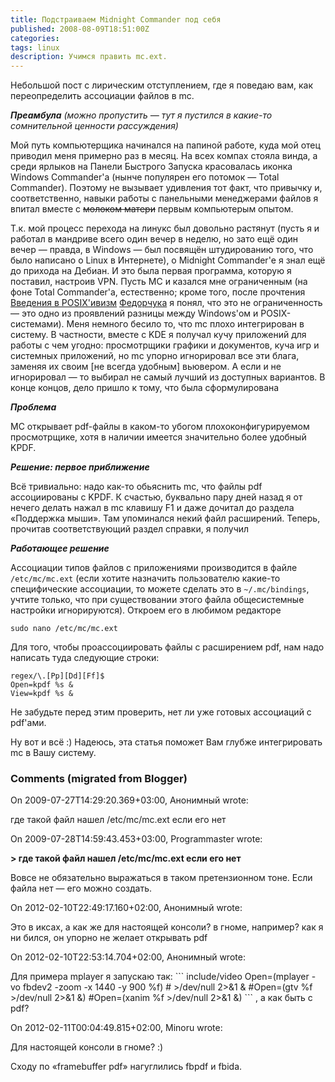 ```yaml
---
title: Подстраиваем Midnight Commander под себя
published: 2008-08-09T18:51:00Z
categories: 
tags: linux
description: Учимся править mc.ext.
---
```


Небольшой пост с лирическим отступлением, где я поведаю вам, как переопределить ассоциации файлов в mc.

<i><b>Преамбула</b> (можно пропустить — тут я пустился в какие-то сомнительной ценности рассуждения)</i>

Мой путь компьютерщика начинался на папиной работе, куда мой отец приводил меня примерно раз в месяц. На всех компах стояла винда, а среди ярлыков на Панели Быстрого Запуска красовалась иконка Windows Commander'а (нынче популярен его потомок — Total Commander). Поэтому не вызывает удивления тот факт, что привычку и, соответственно, навыки работы с панельными менеджерами файлов я впитал вместе с <strike>молоком матери</strike> первым компьютерым опытом.

Т.к. мой процесс перехода на линукс был довольно растянут (пусть я и работал в мандриве всего один вечер в неделю, но зато ещё один вечер — правда, в Windows — был посвящён штудированию того, что было написано о Linux в Интернете), о Midnight Commander'е я знал ещё до прихода на Дебиан. И это была первая программа, которую я поставил, настроив VPN. Пусть MC и казался мне ограниченным (на фоне Total Commander'а, естественно; кроме того, после прочтения <a href="http://www.linuxcenter.ru/lib/books/posixbook/">Введения в POSIX'ивизм</a> <a href="http://www.blogger.com/profile/15976866046661118790">Федорчука</a> я понял, что это не ограниченность — это одно из проявлений разницы между Windows'ом и POSIX-системами). Меня немного бесило то, что mc плохо интегрирован в систему. В частности, вместе с KDE я получал кучу приложений для работы с чем угодно: просмотрщики графики и документов, куча игр и системных приложений, но mc упорно игнорировал все эти блага, заменяя их своим [не всегда удобным] вьювером. А если и не игнорировал — то выбирал не самый лучший из доступных вариантов. В конце концов, дело пришло к тому, что была сформулирована

<i><b>Проблема</b></i>

MC открывает pdf-файлы в каком-то убогом плохоконфигурируемом просмотрщике, хотя в наличии имеется значительно более удобный KPDF.

<i><b>Решение: первое приближение</b></i>

Всё тривиально: надо как-то обьяснить mc, что файлы pdf ассоциированы с KPDF.
К счастью, буквально пару дней назад я от нечего делать нажал в mc клавишу F1 и даже дочитал до раздела «Поддержка мыши». Там упоминался некий файл расширений. Теперь, прочитав соответствующий раздел справки, я получил

<i><b>Работающее решение</b></i>

Ассоциации типов файлов с приложениями производится в файле <code>/etc/mc/mc.ext</code> (если хотите назначить пользователю какие-то специфические ассоциации, то можете сделать это в <code>~/.mc/bindings</code>, учтите только, что при существовании этого файла общесистемные настройки игнорируются). Откроем его в любимом редакторе
```
sudo nano /etc/mc/mc.ext
```
Для того, чтобы проассоциировать файлы с расширением pdf, нам надо написать туда следующие строки:
```
regex/\.[Pp][Dd][Ff]$
Open=kpdf %s &
View=kpdf %s &
```
Не забудьте перед этим проверить, нет ли уже готовых ассоциаций с pdf'ами.

Ну вот и всё :) Надеюсь, эта статья поможет Вам глубже интегрировать mc в Вашу систему.

<h3 id='hakyll-convert-comments-title'>Comments (migrated from Blogger)</h3>
<div class='hakyll-convert-comment'>
<p class='hakyll-convert-comment-date'>On 2009-07-27T14:29:20.369+03:00, Анонимный wrote:</p>
<p class='hakyll-convert-comment-body'>
где такой файл нашел /etc/mc/mc.ext если его нет
</p>
</div>

<div class='hakyll-convert-comment'>
<p class='hakyll-convert-comment-date'>On 2009-07-28T14:59:43.453+03:00, Programmaster wrote:</p>
<p class='hakyll-convert-comment-body'>
<b>&gt; где такой файл нашел /etc/mc/mc.ext если его нет</b>

Вовсе не обязательно выражаться в таком претензионном тоне. Если файла нет — его можно создать.
</p>
</div>

<div class='hakyll-convert-comment'>
<p class='hakyll-convert-comment-date'>On 2012-02-10T22:49:17.160+02:00, Анонимный wrote:</p>
<p class='hakyll-convert-comment-body'>
Это в иксах, а как же для настоящей консоли? в гноме, например? как я ни бился, он упорно не желает открывать pdf
</p>
</div>

<div class='hakyll-convert-comment'>
<p class='hakyll-convert-comment-date'>On 2012-02-10T22:53:14.704+02:00, Анонимный wrote:</p>
<p class='hakyll-convert-comment-body'>
Для примера mplayer я запускаю так:
```
include/video
Open=(mplayer -vo fbdev2 -zoom -x 1440 -y 900 %f)
# >/dev/null 2>&1 &
#Open=(gtv %f >/dev/null 2>&1 &)
#Open=(xanim %f >/dev/null 2>&1 &)
```
, а как быть с pdf?
</p>
</div>

<div class='hakyll-convert-comment'>
<p class='hakyll-convert-comment-date'>On 2012-02-11T00:04:49.815+02:00, Minoru wrote:</p>
<p class='hakyll-convert-comment-body'>
Для настоящей консоли в гноме? :)

Сходу по «framebuffer pdf» нагуглились fbpdf и fbida.
</p>
</div>



